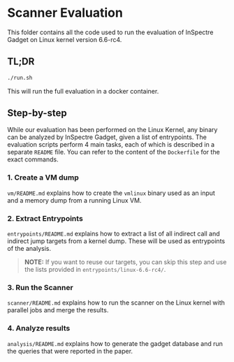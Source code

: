 # Scanner Evaluation

This folder contains all the code used to run the evaluation of InSpectre Gadget
on Linux kernel version 6.6-rc4.

## TL;DR

```sh
./run.sh
```

This will run the full evaluation in a docker container.

## Step-by-step

While our evaluation has been performed on the Linux Kernel, any binary
can be analyzed by InSpectre Gadget, given a list of entrypoints.
The evaluation scripts perform 4 main tasks, each of which is described in a
separate `README` file. You can refer to the content of the `Dockerfile`
for the exact commands.


### 1. Create a VM dump

`vm/README.md` explains how to create the `vmlinux` binary used as an
input and a memory dump from a running Linux VM.

### 2. Extract Entrypoints

`entrypoints/README.md` explains how to extract a list of all indirect call and
indirect jump targets from a kernel dump. These will be used as entrypoints
of the analysis.

> **NOTE:**  If you want to reuse our targets, you can skip this step and
> use the lists provided in `entrypoints/linux-6.6-rc4/`.

### 3. Run the Scanner

`scanner/README.md` explains how to run the scanner on the Linux kernel
with parallel jobs and merge the results.

### 4. Analyze results

`analysis/README.md` explains how to generate the gadget database and run the
queries that were reported in the paper.
